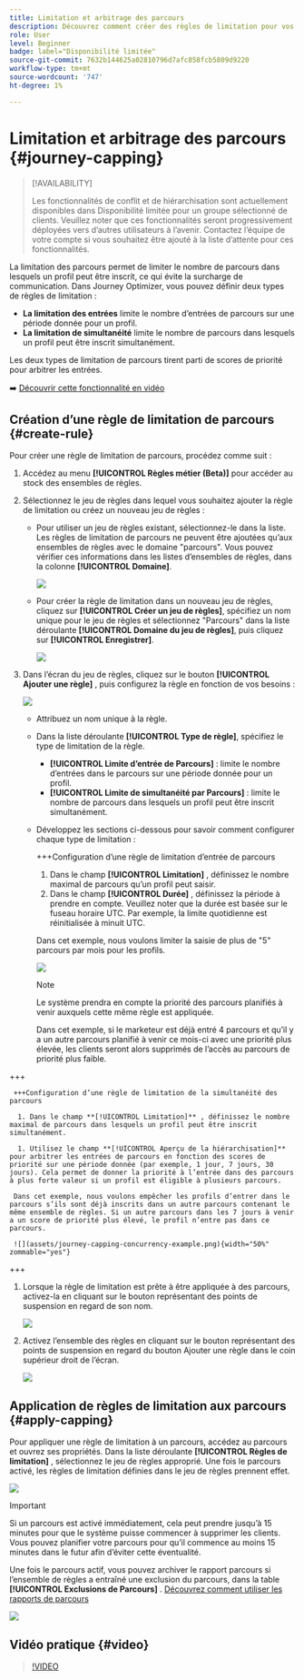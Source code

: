 ```yaml
---
title: Limitation et arbitrage des parcours
description: Découvrez comment créer des règles de limitation pour vos parcours et comment arbitrer une entrée de parcours
role: User
level: Beginner
badge: label="Disponibilité limitée"
source-git-commit: 7632b144625a02810796d7afc858fcb5809d9220
workflow-type: tm+mt
source-wordcount: '747'
ht-degree: 1%

---
```



# Limitation et arbitrage des parcours {#journey-capping}

>[!AVAILABILITY]
>
>Les fonctionnalités de conflit et de hiérarchisation sont actuellement disponibles dans Disponibilité limitée pour un groupe sélectionné de clients. Veuillez noter que ces fonctionnalités seront progressivement déployées vers d’autres utilisateurs à l’avenir. Contactez l’équipe de votre compte si vous souhaitez être ajouté à la liste d’attente pour ces fonctionnalités.

La limitation des parcours permet de limiter le nombre de parcours dans lesquels un profil peut être inscrit, ce qui évite la surcharge de communication. Dans Journey Optimizer, vous pouvez définir deux types de règles de limitation :

* **La limitation des entrées** limite le nombre d’entrées de parcours sur une période donnée pour un profil.
* **La limitation de simultanéité** limite le nombre de parcours dans lesquels un profil peut être inscrit simultanément.

Les deux types de limitation de parcours tirent parti de scores de priorité pour arbitrer les entrées.

➡️ [Découvrir cette fonctionnalité en vidéo](#video)

## Création d’une règle de limitation de parcours {#create-rule}

Pour créer une règle de limitation de parcours, procédez comme suit :

1. Accédez au menu **[!UICONTROL Règles métier (Beta)]** pour accéder au stock des ensembles de règles.

1. Sélectionnez le jeu de règles dans lequel vous souhaitez ajouter la règle de limitation ou créez un nouveau jeu de règles :

   * Pour utiliser un jeu de règles existant, sélectionnez-le dans la liste. Les règles de limitation de parcours ne peuvent être ajoutées qu’aux ensembles de règles avec le domaine &quot;parcours&quot;. Vous pouvez vérifier ces informations dans les listes d’ensembles de règles, dans la colonne **[!UICONTROL Domaine]**.

     ![](assets/journey-capping-list.png)

   * Pour créer la règle de limitation dans un nouveau jeu de règles, cliquez sur **[!UICONTROL Créer un jeu de règles]**, spécifiez un nom unique pour le jeu de règles et sélectionnez &quot;Parcours&quot; dans la liste déroulante **[!UICONTROL Domaine du jeu de règles]**, puis cliquez sur **[!UICONTROL Enregistrer]**.

     ![](assets/journey-capping-rule-set.png)

1. Dans l’écran du jeu de règles, cliquez sur le bouton **[!UICONTROL Ajouter une règle]** , puis configurez la règle en fonction de vos besoins :

   ![](assets/journey-capping-concurrency.png)

   * Attribuez un nom unique à la règle.

   * Dans la liste déroulante **[!UICONTROL Type de règle]**, spécifiez le type de limitation de la règle.

      * **[!UICONTROL Limite d’entrée de Parcours]** : limite le nombre d’entrées dans le parcours sur une période donnée pour un profil.
      * **[!UICONTROL Limite de simultanéité par Parcours]** : limite le nombre de parcours dans lesquels un profil peut être inscrit simultanément.

   * Développez les sections ci-dessous pour savoir comment configurer chaque type de limitation :

     +++Configuration d’une règle de limitation d’entrée de parcours

      1. Dans le champ **[!UICONTROL Limitation]** , définissez le nombre maximal de parcours qu’un profil peut saisir.
      1. Dans le champ **[!UICONTROL Durée]** , définissez la période à prendre en compte. Veuillez noter que la durée est basée sur le fuseau horaire UTC. Par exemple, la limite quotidienne est réinitialisée à minuit UTC.

     Dans cet exemple, nous voulons limiter la saisie de plus de &quot;5&quot; parcours par mois pour les profils.

     ![](assets/journey-capping-entry-example.png)

     >[!NOTE]
     >
     >Le système prendra en compte la priorité des parcours planifiés à venir auxquels cette même règle est appliquée.
     >
     >Dans cet exemple, si le marketeur est déjà entré 4 parcours et qu’il y a un autre parcours planifié à venir ce mois-ci avec une priorité plus élevée, les clients seront alors supprimés de l’accès au parcours de priorité plus faible.

+++

     +++Configuration d’une règle de limitation de la simultanéité des parcours

      1. Dans le champ **[!UICONTROL Limitation]** , définissez le nombre maximal de parcours dans lesquels un profil peut être inscrit simultanément.

      1. Utilisez le champ **[!UICONTROL Aperçu de la hiérarchisation]** pour arbitrer les entrées de parcours en fonction des scores de priorité sur une période donnée (par exemple, 1 jour, 7 jours, 30 jours). Cela permet de donner la priorité à l’entrée dans des parcours à plus forte valeur si un profil est éligible à plusieurs parcours.

     Dans cet exemple, nous voulons empêcher les profils d’entrer dans le parcours s’ils sont déjà inscrits dans un autre parcours contenant le même ensemble de règles. Si un autre parcours dans les 7 jours à venir a un score de priorité plus élevé, le profil n’entre pas dans ce parcours.

     ![](assets/journey-capping-concurrency-example.png){width="50%" zommable="yes"}

+++

1. Lorsque la règle de limitation est prête à être appliquée à des parcours, activez-la en cliquant sur le bouton représentant des points de suspension en regard de son nom.

   ![](assets/journey-capping-activate-rule.png)

1. Activez l’ensemble des règles en cliquant sur le bouton représentant des points de suspension en regard du bouton Ajouter une règle dans le coin supérieur droit de l’écran.

   ![](assets/journey-capping-activate-rule-set.png)

## Application de règles de limitation aux parcours {#apply-capping}

Pour appliquer une règle de limitation à un parcours, accédez au parcours et ouvrez ses propriétés. Dans la liste déroulante **[!UICONTROL Règles de limitation]** , sélectionnez le jeu de règles approprié. Une fois le parcours activé, les règles de limitation définies dans le jeu de règles prennent effet.

![](assets/journey-capping-apply.png)

>[!IMPORTANT]
>
>Si un parcours est activé immédiatement, cela peut prendre jusqu’à 15 minutes pour que le système puisse commencer à supprimer les clients. Vous pouvez planifier votre parcours pour qu’il commence au moins 15 minutes dans le futur afin d’éviter cette éventualité.

Une fois le parcours actif, vous pouvez archiver le rapport parcours si l’ensemble de règles a entraîné une exclusion du parcours, dans la table **[!UICONTROL Exclusions de Parcours]** . [Découvrez comment utiliser les rapports de parcours](../reports/journey-global-report-cja.md)

![](assets/journey-report.png)

## Vidéo pratique {#video}

>[!VIDEO](https://video.tv.adobe.com/v/3435530?quality=12)
